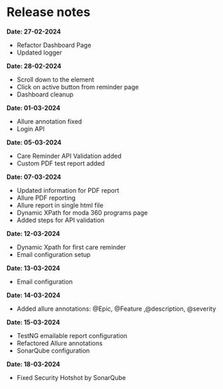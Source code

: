 # Release notes
**Date: 27-02-2024**
- Refactor Dashboard Page
- Updated logger

**Date: 28-02-2024**
- Scroll down to the element
- Click on active button from reminder page
- Dashboard cleanup

**Date: 01-03-2024**
- Allure annotation fixed
- Login API

**Date: 05-03-2024**
- Care Reminder API Validation added
- Custom PDF test report added

**Date: 07-03-2024**
- Updated information for PDF report
- Allure PDF reporting
- Allure report in single html file
- Dynamic XPath for moda 360 programs page
- Added steps for API validation

**Date: 12-03-2024**
- Dynamic Xpath for first care reminder
- Email configuration setup

**Date: 13-03-2024**
- Email configuration

**Date: 14-03-2024**
- Added allure annotations: @Epic, @Feature ,@description, @severity

**Date: 15-03-2024**
- TestNG emailable report configuration
- Refactored Allure annotations
- SonarQube configuration

**Date: 18-03-2024**
- Fixed Security Hotshot by SonarQube